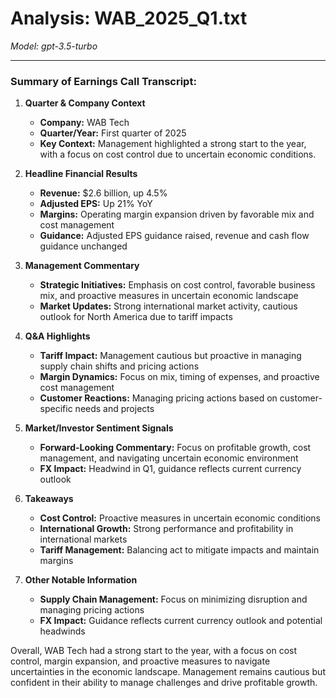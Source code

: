 # Analysis: WAB_2025_Q1.txt

*Model: gpt-3.5-turbo*

---

### Summary of Earnings Call Transcript:

1. **Quarter & Company Context**
   - **Company:** WAB Tech
   - **Quarter/Year:** First quarter of 2025
   - **Key Context:** Management highlighted a strong start to the year, with a focus on cost control due to uncertain economic conditions.

2. **Headline Financial Results**
   - **Revenue:** $2.6 billion, up 4.5%
   - **Adjusted EPS:** Up 21% YoY
   - **Margins:** Operating margin expansion driven by favorable mix and cost management
   - **Guidance:** Adjusted EPS guidance raised, revenue and cash flow guidance unchanged

3. **Management Commentary**
   - **Strategic Initiatives:** Emphasis on cost control, favorable business mix, and proactive measures in uncertain economic landscape
   - **Market Updates:** Strong international market activity, cautious outlook for North America due to tariff impacts

4. **Q&A Highlights**
   - **Tariff Impact:** Management cautious but proactive in managing supply chain shifts and pricing actions
   - **Margin Dynamics:** Focus on mix, timing of expenses, and proactive cost management
   - **Customer Reactions:** Managing pricing actions based on customer-specific needs and projects

5. **Market/Investor Sentiment Signals**
   - **Forward-Looking Commentary:** Focus on profitable growth, cost management, and navigating uncertain economic environment
   - **FX Impact:** Headwind in Q1, guidance reflects current currency outlook

6. **Takeaways**
   - **Cost Control:** Proactive measures in uncertain economic conditions
   - **International Growth:** Strong performance and profitability in international markets
   - **Tariff Management:** Balancing act to mitigate impacts and maintain margins

7. **Other Notable Information**
   - **Supply Chain Management:** Focus on minimizing disruption and managing pricing actions
   - **FX Impact:** Guidance reflects current currency outlook and potential headwinds

Overall, WAB Tech had a strong start to the year, with a focus on cost control, margin expansion, and proactive measures to navigate uncertainties in the economic landscape. Management remains cautious but confident in their ability to manage challenges and drive profitable growth.